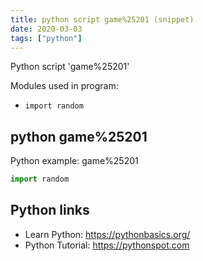 ```yaml
---
title: python script game%25201 (snippet)
date: 2020-03-03
tags: ["python"]
---
```

Python script 'game%25201'


Modules used in program: 
* `import random`

## python game%25201

Python example: game%25201

```python
import random

```

## Python links

- Learn Python: https://pythonbasics.org/
- Python Tutorial: https://pythonspot.com
